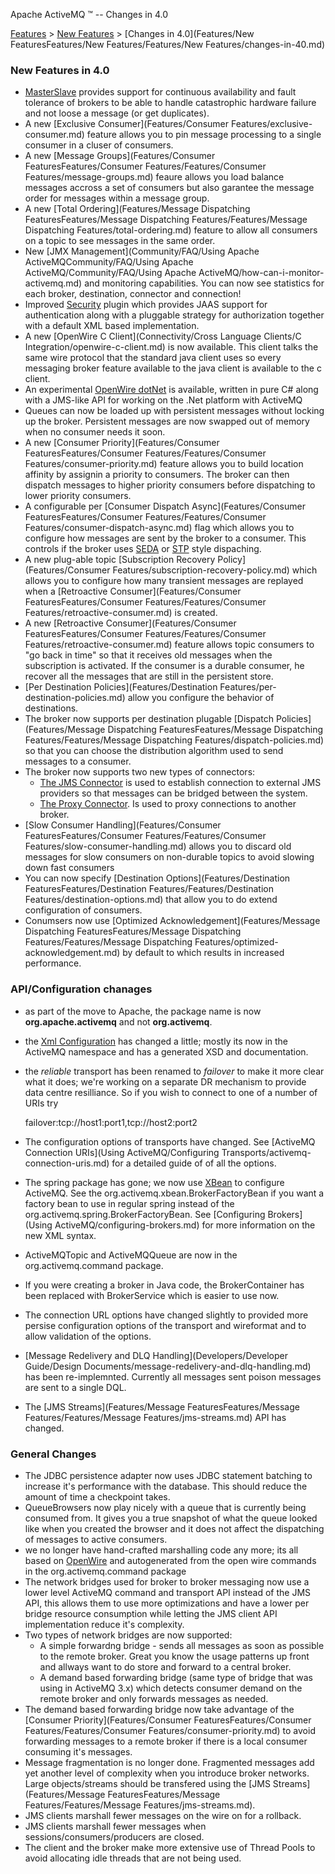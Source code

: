 Apache ActiveMQ ™ -- Changes in 4.0 

[Features](features.md) > [New Features](Features/new-features.md) > [Changes in 4.0](Features/New FeaturesFeatures/New Features/Features/New Features/changes-in-40.md)


### New Features in 4.0

*   [MasterSlave](Features/ClusteringFeatures/Clustering/Features/Clustering/masterslave.md) provides support for continuous availability and fault tolerance of brokers to be able to handle catastrophic hardware failure and not loose a message (or get duplicates).
*   A new [Exclusive Consumer](Features/Consumer Features/exclusive-consumer.md) feature allows you to pin message processing to a single consumer in a cluser of consumers.
*   A new [Message Groups](Features/Consumer FeaturesFeatures/Consumer Features/Features/Consumer Features/message-groups.md) feaure allows you load balance messages accross a set of consumers but also garantee the message order for messages within a message group.
*   A new [Total Ordering](Features/Message Dispatching FeaturesFeatures/Message Dispatching Features/Features/Message Dispatching Features/total-ordering.md) feature to allow all consumers on a topic to see messages in the same order.
*   New [JMX Management](Community/FAQ/Using Apache ActiveMQCommunity/FAQ/Using Apache ActiveMQ/Community/FAQ/Using Apache ActiveMQ/how-can-i-monitor-activemq.md) and monitoring capabilities. You can now see statistics for each broker, destination, connector and connection!
*   Improved [Security](FeaturesFeatures/Features/security.md) plugin which provides JAAS support for authentication along with a pluggable strategy for authorization together with a default XML based implementation.
*   A new [OpenWire C Client](Connectivity/Cross Language Clients/C Integration/openwire-c-client.md) is now available. This client talks the same wire protocol that the standard java client uses so every messaging broker feature available to the java client is available to the c client.
*   An experimental [OpenWire dotNet](https://cwiki.apache.org/confluence/display/NMS) is available, written in pure C# along with a JMS-like API for working on the .Net platform with ActiveMQ
*   Queues can now be loaded up with persistent messages without locking up the broker. Persistent messages are now swapped out of memory when no consumer needs it soon.
*   A new [Consumer Priority](Features/Consumer FeaturesFeatures/Consumer Features/Features/Consumer Features/consumer-priority.md) feature allows you to build location affinity by assignin a priority to consumers. The broker can then dispatch messages to higher priority consumers before dispatching to lower priority consumers.
*   A configurable per [Consumer Dispatch Async](Features/Consumer FeaturesFeatures/Consumer Features/Features/Consumer Features/consumer-dispatch-async.md) flag which allows you to configure how messages are sent by the broker to a consumer. This controls if the broker uses [SEDA](Community/FAQ/Terminology/seda.md) or [STP](#) style dispaching.
*   A new plug-able topic [Subscription Recovery Policy](Features/Consumer Features/subscription-recovery-policy.md) which allows you to configure how many transient messages are replayed when a [Retroactive Consumer](Features/Consumer FeaturesFeatures/Consumer Features/Features/Consumer Features/retroactive-consumer.md) is created.
*   A new [Retroactive Consumer](Features/Consumer FeaturesFeatures/Consumer Features/Features/Consumer Features/retroactive-consumer.md) feature allows topic consumers to "go back in time" so that it receives old messages when the subscription is activated. If the consumer is a durable consumer, he recover all the messages that are still in the persistent store.
*   [Per Destination Policies](Features/Destination Features/per-destination-policies.md) allow you configure the behavior of destinations.
*   The broker now supports per destination plugable [Dispatch Policies](Features/Message Dispatching FeaturesFeatures/Message Dispatching Features/Features/Message Dispatching Features/dispatch-policies.md) so that you can choose the distribution algorithm used to send messages to a consumer.
*   The broker now supports two new types of connectors:
    *   [The JMS Connector](the-jms-connector.md) is used to establish connection to external JMS providers so that messages can be bridged between the system.
    *   [The Proxy Connector](Features/the-proxy-connector.md). Is used to proxy connections to another broker.
*   [Slow Consumer Handling](Features/Consumer FeaturesFeatures/Consumer Features/Features/Consumer Features/slow-consumer-handling.md) allows you to discard old messages for slow consumers on non-durable topics to avoid slowing down fast consumers
*   You can now specify [Destination Options](Features/Destination FeaturesFeatures/Destination Features/Features/Destination Features/destination-options.md) that allow you to do extend configuration of consumers.
*   Conumsers now use [Optimized Acknowledgement](Features/Message Dispatching FeaturesFeatures/Message Dispatching Features/Features/Message Dispatching Features/optimized-acknowledgement.md) by default to which results in increased performance.

### API/Configuration chanages

*   as part of the move to Apache, the package name is now **org.apache.activemq** and not **org.activemq**.
*   the [Xml Configuration](xml-Community/FAQ/configuration.md) has changed a little; mostly its now in the ActiveMQ namespace and has a generated XSD and documentation.
*   the _reliable_ transport has been renamed to _failover_ to make it more clear what it does; we're working on a separate DR mechanism to provide data centre resilliance. So if you wish to connect to one of a number of URIs try
    
    failover:tcp://host1:port1,tcp://host2:port2
    
*   The configuration options of transports have changed. See [ActiveMQ Connection URIs](Using ActiveMQ/Configuring Transports/activemq-connection-uris.md) for a detailed guide of of all the options.
*   The spring package has gone; we now use [XBean](http://xbean.org) to configure ActiveMQ. See the org.activemq.xbean.BrokerFactoryBean if you want a factory bean to use in regular spring instead of the org.activemq.spring.BrokerFactoryBean. See [Configuring Brokers](Using ActiveMQ/configuring-brokers.md) for more information on the new XML syntax.
*   ActiveMQTopic and ActiveMQQueue are now in the org.activemq.command package.
*   If you were creating a broker in Java code, the BrokerContainer has been replaced with BrokerService which is easier to use now.
*   The connection URL options have changed slightly to provided more persise configuration options of the transport and wireformat and to allow validation of the options.
*   [Message Redelivery and DLQ Handling](Developers/Developer Guide/Design Documents/message-redelivery-and-dlq-handling.md) has been re-implemnted. Currently all messages sent poison messages are sent to a single DQL.
*   The [JMS Streams](Features/Message FeaturesFeatures/Message Features/Features/Message Features/jms-streams.md) API has changed.

### General Changes

*   The JDBC persistence adapter now uses JDBC statement batching to increase it's performance with the database. This should reduce the amount of time a checkpoint takes.
*   QueueBrowsers now play nicely with a queue that is currently being consumed from. It gives you a true snapshot of what the queue looked like when you created the browser and it does not affect the dispatching of messages to active consumers.
*   we no longer have hand-crafted marshalling code any more; its all based on [OpenWire](Connectivity/Protocols/openwire.md) and autogenerated from the open wire commands in the org.activemq.command package
*   The network bridges used for broker to broker messaging now use a lower level ActiveMQ command and transport API instead of the JMS API, this allows them to use more optimizations and have a lower per bridge resource consumption while letting the JMS client API implementation reduce it's complexity.
*   Two types of network bridges are now supported:
    *   A simple forwardng bridge - sends all messages as soon as possible to the remote broker. Great you know the usage patterns up front and allways want to do store and forward to a central broker.
    *   A demand based forwarding bridge (same type of bridge that was using in ActiveMQ 3.x) which detects consumer demand on the remote broker and only forwards messages as needed.
*   The demand based forwarding bridge now take advantage of the [Consumer Priority](Features/Consumer FeaturesFeatures/Consumer Features/Features/Consumer Features/consumer-priority.md) to avoid forwarding messages to a remote broker if there is a local consumer consuming it's messages.
*   Message fragmentation is no longer done. Fragmented messages add yet another level of complexity when you introduce broker networks. Large objects/streams should be transfered using the [JMS Streams](Features/Message FeaturesFeatures/Message Features/Features/Message Features/jms-streams.md).
*   JMS clients marshall fewer messages on the wire on for a rollback.
*   JMS clients marshall fewer messages when sessions/consumers/producers are closed.
*   The client and the broker make more extensive use of Thread Pools to avoid allocating idle threads that are not being used.

